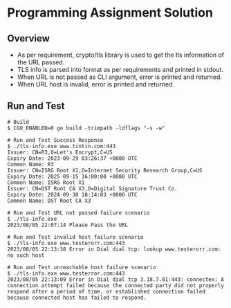 # Programming Assignment Solution

## Overview

- As per requirement, crypto/tls library is used to get the tls information of the URL passed.
- TLS info is parsed into format as per requirements and printed in stdout.
- When URL is not passed as CLI argument, error is printed and returned.
- When URL host is invalid, error is printed and returned.

## Run and Test

```
# Build
$ CGO_ENABLED=0 go build -trimpath -ldflags "-s -w"

# Run and Test Success Response
$ ./tls-info.exe www.tintin.com:443
Issuer: CN=R3,O=Let's Encrypt,C=US
Expiry Date: 2023-09-29 03:26:37 +0000 UTC
Common Name: R3
Issuer: CN=ISRG Root X1,O=Internet Security Research Group,C=US
Expiry Date: 2025-09-15 16:00:00 +0000 UTC
Common Name: ISRG Root X1
Issuer: CN=DST Root CA X3,O=Digital Signature Trust Co.
Expiry Date: 2024-09-30 18:14:03 +0000 UTC
Common Name: DST Root CA X3

# Run and Test URL not passed failure scenario
$ ./tls-info.exe
2023/08/05 22:07:14 Please Pass the URL

# Run and Test invalid host failure scenario
$ ./tls-info.exe www.testerorr.com:443
2023/08/05 22:13:38 Error in Dial dial tcp: lookup www.testerorr.com: no such host

# Run and Test unreachable host failure scenario
$ ./tls-info.exe www.testerror.com:443
2023/08/05 22:13:09 Error in Dial dial tcp 3.18.7.81:443: connectex: A connection attempt failed because the connected party did not properly respond after a period of time, or established connection failed because connected host has failed to respond.
```

